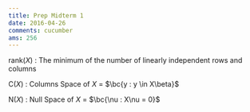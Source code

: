 ```yaml
---
title: Prep Midterm 1
date: 2016-04-26
comments: cucumber
ams: 256
---
```


rank($X$)
: The minimum of the number of linearly independent rows and columns

C($X$)
: Columns Space of $X$ = $\bc{y : y \in X\beta}$

N($X$)
: Null Space of $X$ = $\bc{\nu : X\nu = 0}$




